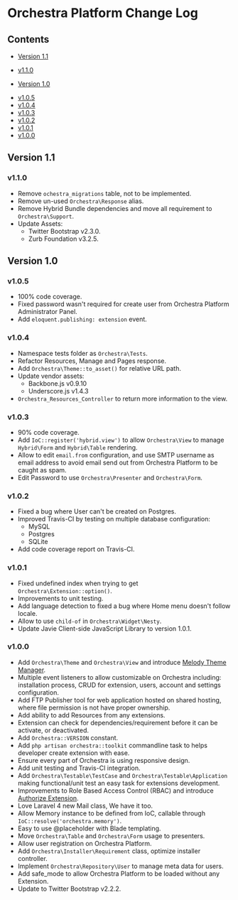 # Orchestra Platform Change Log

## Contents

* [Version 1.1](#v1.1)
 - [v1.1.0](#v1.1.0)
* [Version 1.0](#v1.0)
 - [v1.0.5](#v1.0.5)
 - [v1.0.4](#v1.0.4)
 - [v1.0.3](#v1.0.3)
 - [v1.0.2](#v1.0.2)
 - [v1.0.1](#v1.0.1)
 - [v1.0.0](#v1.0.0)

<a name="v1.1"></a>
## Version 1.1

<a name="v1.1.0"></a>
### v1.1.0

- Remove `ochestra_migrations` table, not to be implemented.
- Remove un-used `Orchestra\Response` alias.
- Remove Hybrid Bundle dependencies and move all requirement to `Orchestra\Support`.
- Update Assets:
  - Twitter Bootstrap v2.3.0.
  - Zurb Foundation v3.2.5.

<a name="v1.0"></a>
## Version 1.0

<a name="v1.0.5"></a>
### v1.0.5

- 100% code coverage.
- Fixed password wasn't required for create user from Orchestra Platform Administrator Panel.
- Add `eloquent.publishing: extension` event.

<a name="v1.0.4"></a>
### v1.0.4

- Namespace tests folder as `Orchestra\Tests`.
- Refactor Resources, Manage and Pages response.
- Add `Orchestra\Theme::to_asset()` for relative URL path.
- Update vendor assets:
  - Backbone.js v0.9.10
  - Underscore.js v1.4.3
- `Orchestra_Resources_Controller` to return more information to the view.

<a name="v1.0.3"></a>
### v1.0.3

- 90% code coverage.
- Add `IoC::register('hybrid.view')` to allow `Orchestra\View` to manage `Hybrid\Form` and `Hybrid\Table` rendering.
- Allow to edit `email.from` configuration, and use SMTP username as email address to avoid email send out from Orchestra Platform to be caught as spam.
- Edit Password to use `Orchestra\Presenter` and `Orchestra\Form`.

<a name="v1.0.2"></a>
### v1.0.2

- Fixed a bug where User can't be created on Postgres.
- Improved Travis-CI by testing on multiple database configuration:
	- MySQL
	- Postgres
	- SQLite
- Add code coverage report on Travis-CI.

<a name="v1.0.1"></a>
### v1.0.1

- Fixed undefined index when trying to get `Orchestra\Extension::option()`.
- Improvements to unit testing.
- Add language detection to fixed a bug where Home menu doesn't follow locale.
- Allow to use `child-of` in `Orchestra\Widget\Nesty`.
- Update Javie Client-side JavaScript Library to version 1.0.1.

<a name="v1.0.0"></a>
### v1.0.0

- Add `Orchestra\Theme` and `Orchestra\View` and introduce [Melody Theme Manager](http://bundles.laravel.com/bundle/melody).
- Multiple event listeners to allow customizable on Orchestra including: installation process, CRUD for extension, users, account and settings configuration.
- Add FTP Publisher tool for web application hosted on shared hosting, where file permission is not have proper ownership.
- Add ability to add Resources from any extensions.
- Extension can check for dependencies/requirement before it can be activate, or deactivated.
- Add `Orchestra::VERSION` constant.
- Add `php artisan orchestra::toolkit` commandline task to helps developer create extension with ease.
- Ensure every part of Orchestra is using responsive design.
- Add unit testing and Travis-CI integration.
- Add `Orchestra\Testable\TestCase` and `Orchestra\Testable\Application` making functional/unit test an easy task for extensions development.
- Improvements to Role Based Access Control (RBAC) and introduce [Authorize Extension](http://bundles.laravel.com/bundle/authorize).
- Love Laravel 4 new Mail class, We have it too.
- Allow Memory instance to be defined from IoC, callable through `IoC::resolve('orchestra.memory')`.
- Easy to use @placeholder with Blade templating.
- Move `Orchestra\Table` and `Orchestra\Form` usage to presenters.
- Allow user registration on Orchestra Platform.
- Add `Orchestra\Installer\Requirement` class, optimize installer controller.
- Implement `Orchestra\Repository\User` to manage meta data for users.
- Add safe_mode to allow Orchestra Platform to be loaded without any Extension.
- Update to Twitter Bootstrap v2.2.2.